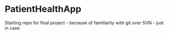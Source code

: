 # PatientHealthApp
 Starting repo for final project - because of familiarity with git over SVN - just in case
